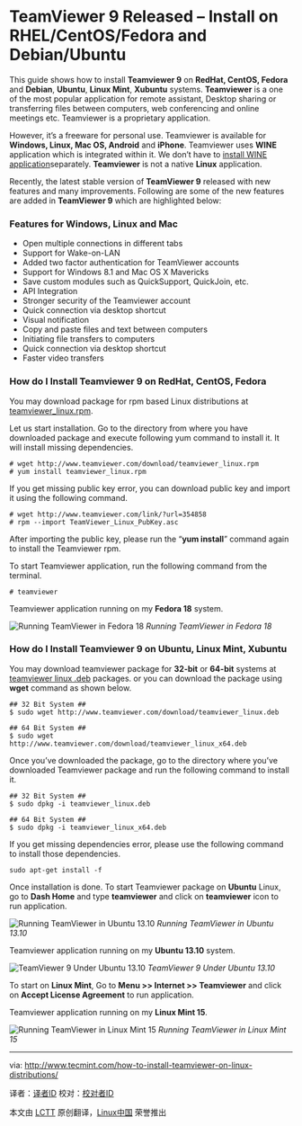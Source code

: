 TeamViewer 9 Released – Install on RHEL/CentOS/Fedora and Debian/Ubuntu
================================================================================
This guide shows how to install **Teamviewer 9** on **RedHat, CentOS, Fedora** and **Debian**, **Ubuntu**, **Linux Mint**, **Xubuntu** systems. **Teamviewer** is a one of the most popular application for remote assistant, Desktop sharing or transferring files between computers, web conferencing and online meetings etc. Teamviewer is a proprietary application. 

However, it’s a freeware for personal use. Teamviewer is available for **Windows, Linux, Mac OS, Android** and **iPhone**. Teamviewer uses **WINE** application which is integrated within it. We don’t have to [install WINE application][1]separately. **Teamviewer** is not a native **Linux** application.

Recently, the latest stable version of **TeamViewer 9** released with new features and many improvements. Following are some of the new features are added in **TeamViewer 9** which are highlighted below:

### Features for Windows, Linux and Mac ###

- Open multiple connections in different tabs
- Support for Wake-on-LAN
- Added two factor authentication for TeamViewer accounts
- Support for Windows 8.1 and Mac OS X Mavericks
- Save custom modules such as QuickSupport, QuickJoin, etc.
- API Integration
- Stronger security of the Teamviewer account
- Quick connection via desktop shortcut
- Visual notification
- Copy and paste files and text between computers
- Initiating file transfers to computers
- Quick connection via desktop shortcut
- Faster video transfers

### How do I Install Teamviewer 9 on RedHat, CentOS, Fedora ###

You may download package for rpm based Linux distributions at [teamviewer_linux.rpm][2].

Let us start installation. Go to the directory from where you have downloaded package and execute following yum command to install it. It will install missing dependencies.

    # wget http://www.teamviewer.com/download/teamviewer_linux.rpm
    # yum install teamviewer_linux.rpm

If you get missing public key error, you can download public key and import it using the following command.

    # wget http://www.teamviewer.com/link/?url=354858
    # rpm --import TeamViewer_Linux_PubKey.asc

After importing the public key, please run the “**yum install**” command again to install the Teamviewer rpm.

To start Teamviewer application, run the following command from the terminal.

    # teamviewer

Teamviewer application running on my **Fedora 18** system.

![Running TeamViewer in Fedora 18](http://www.tecmint.com/wp-content/uploads/2013/02/f-t3.jpg)
*Running TeamViewer in Fedora 18*

### How do I Install Teamviewer 9 on Ubuntu, Linux Mint, Xubuntu ###

You may download teamviewer package for **32-bit** or **64-bit** systems at [teamviewer linux .deb][3] packages. or you can download the package using **wget** command as shown below.

    ## 32 Bit System ##
    $ sudo wget http://www.teamviewer.com/download/teamviewer_linux.deb

    ## 64 Bit System ##
    $ sudo wget http://www.teamviewer.com/download/teamviewer_linux_x64.deb

Once you’ve downloaded the package, go to the directory where you’ve downloaded Teamviewer package and run the following command to install it.

    ## 32 Bit System ##
    $ sudo dpkg -i teamviewer_linux.deb

    ## 64 Bit System ##
    $ sudo dpkg -i teamviewer_linux_x64.deb

If you get missing dependencies error, please use the following command to install those dependencies.

    sudo apt-get install -f

Once installation is done. To start Teamviewer package on **Ubuntu** Linux, go to **Dash Home** and type **teamviewer** and click on **teamviewer** icon to run application.

![Running TeamViewer in Ubuntu 13.10](http://www.tecmint.com/wp-content/uploads/2013/02/u-t1.png)
*Running TeamViewer in Ubuntu 13.10*

Teamviewer application running on my **Ubuntu 13.10** system.

![TeamViewer 9 Under Ubuntu 13.10](http://www.tecmint.com/wp-content/uploads/2013/02/u-t2.jpg)
*TeamViewer 9 Under Ubuntu 13.10*

To start on **Linux Mint**, Go to **Menu >> Internet >> Teamviewer** and click on **Accept License Agreement** to run application.

Teamviewer application running on my **Linux Mint 15**.

![Running TeamViewer in Linux Mint 15](http://www.tecmint.com/wp-content/uploads/2013/02/m-t5.png)
*Running TeamViewer in Linux Mint 15*

--------------------------------------------------------------------------------

via: http://www.tecmint.com/how-to-install-teamviewer-on-linux-distributions/

译者：[译者ID](https://github.com/译者ID) 校对：[校对者ID](https://github.com/校对者ID)

本文由 [LCTT](https://github.com/LCTT/TranslateProject) 原创翻译，[Linux中国](http://linux.cn/) 荣誉推出

[1]:http://www.tecmint.com/install-wine-in-rhel-centos-and-fedora/
[2]:http://www.teamviewer.com/download/teamviewer_linux.rpm
[3]:http://www.teamviewer.com/hi/download/linux.aspx